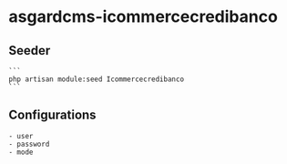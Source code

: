 # asgardcms-icommercecredibanco

## Seeder

    ```
    php artisan module:seed Icommercecredibanco
    ```

## Configurations

    - user
    - password
    - mode
